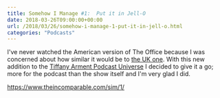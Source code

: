 ```yaml
---
title: Somehow I Manage #1:  Put it in Jell-O
date: 2018-03-26T09:00:00+00:00
url: /2018/03/26/somehow-i-manage-1-put-it-in-jell-o.html
categories: "Podcasts"
---
```


I've never watched the American version of The Office because I was concerned about how similar it would be to [the UK one](https://almanac.rbbl.ws/2018/02/10/the-office). With this new addition to the [Tiffany Arment Podcast Universe](http://www.tiffanyarment.com/podcasts) I decided to give it a go; more for the podcast than the show itself and I'm very glad I did.

https://www.theincomparable.com/sim/1/
